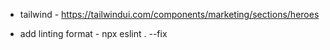 - tailwind - https://tailwindui.com/components/marketing/sections/heroes

- add linting format - npx eslint . --fix